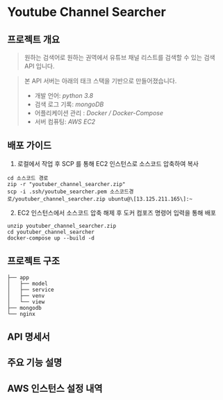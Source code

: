 # Youtube Channel Searcher

## 프로젝트 개요 

> 원하는 검색어로 원하는 권역에서 유튜브 채널 리스트를 검색할 수 있는 검색 API 입니다.

> 본 API 서버는 아래의 태크 스택을 기반으로 만들어졌습니다.
> 
> - 개발 언어: *python 3.8*
> - 검색 로그 기록: *mongoDB*
> - 어플리케이션 관리 : *Docker / Docker-Compose*
> - 서버 컴퓨팅: *AWS EC2*


## 배포 가이드
1. 로컬에서 작업 후 SCP 를 통해 EC2 인스턴스로 소스코드 압축하여 복사
```
cd 소스코드 경로
zip -r "youtuber_channel_searcher.zip"
scp -i .ssh/youtube_searcher.pem 소스코드경로/youtuber_channel_searcher.zip ubuntu@\[13.125.211.165\]:~
```

2. EC2 인스턴스에서 소스코드 압축 해제 후 도커 컴포즈 명령어 입력을 통해 배포
```
unzip youtuber_channel_searcher.zip
cd youtuber_channel_searcher
docker-compose up --build -d
```

## 프로젝트 구조 
```
├── app
│   ├── model
│   ├── service
│   ├── venv
│   └── view
├── mongodb
└── nginx

```

## API 명세서


## 주요 기능 설명    


## AWS 인스턴스 설정 내역
